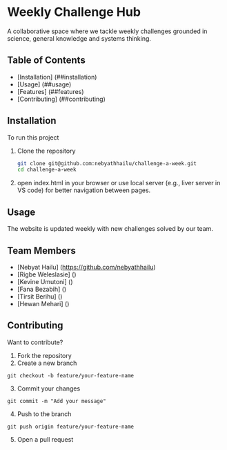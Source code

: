 # Weekly Challenge Hub
A collaborative space where we tackle weekly challenges grounded in science, general knowledge and systems thinking.

## Table of Contents
- [Installation] (##installation)
- [Usage] (##usage)
- [Features] (##features)
- [Contributing] (##contributing)

## Installation
To run this project
1. Clone the repository
   ``` bash
   git clone git@github.com:nebyathhailu/challenge-a-week.git
   cd challenge-a-week
   ```
2. open index.html in your browser or use local server (e.g., liver server in VS code) for better navigation between pages.
 
## Usage
The website is updated weekly with new challenges solved by our team.

## Team Members
- [Nebyat Hailu] (https://github.com/nebyathhailu)
- [Rigbe Weleslasie] ()
- [Kevine Umutoni] ()
- [Fana Bezabih] ()
- [Tirsit Berihu] ()
- [Hewan Mehari] ()
  
## Contributing
Want to contribute?
1. Fork the repository
2. Create a new branch
```
git checkout -b feature/your-feature-name
```
3. Commit your changes
```
git commit -m "Add your message"
```
4. Push to the branch
```
git push origin feature/your-feature-name
```
5. Open a pull request
   
   



